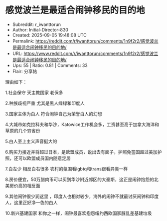 # 感觉波兰是最适合闹钟移民的目的地

- Subreddit: r_iwanttorun
- Author: Initial-Director-830
- Created: 2025-09-05 19:48:08 UTC
- Permalink: https://reddit.com/r/iwanttorun/comments/1n9f2r2/感觉波兰是最适合闹钟移民的目的地/
- URL: https://www.reddit.com/r/iwanttorun/comments/1n9f2r2/感觉波兰是最适合闹钟移民的目的地/
- Ups: 55 | Ratio: 0.81 | Comments: 33
- Flair: 分享帖


理由如下：

1.社会保守 天主教国家 老保多

2.种族歧视严重 尤其是黑人绿绿和印度人

3.国家主体为白人 符合闹钟自己为荣誉白人的幻想

4.大城市如克拉科夫和华沙，Katowice工作机会多，工资甚至高于加拿大海洋和草原的几个穷省份

5.白人至上主义声音挺大的

6.购买力接近并将超过日本，是欧盟成员，说出去有面子，护照免签国超过美加护照，还可以欧盟成员国内随意定居

7.白左少 相反白右很多 农村的氛围看lgbtq和trans跟看异类一样

8.房价便宜，50万腊肉币可以买到华沙附近郊区的大豪斯，这正是闹钟抱怨的北美房价高的相反面

9.其他闹钟很少润这里
，印度人也相对较少，海外的闹钟不就最讨厌闹钟和印度人，这里正好净一色的白人

10.新兴基建国家 和你之一样，闹钟最喜欢抱怨纽约西欧国家脏乱差基建垃圾

